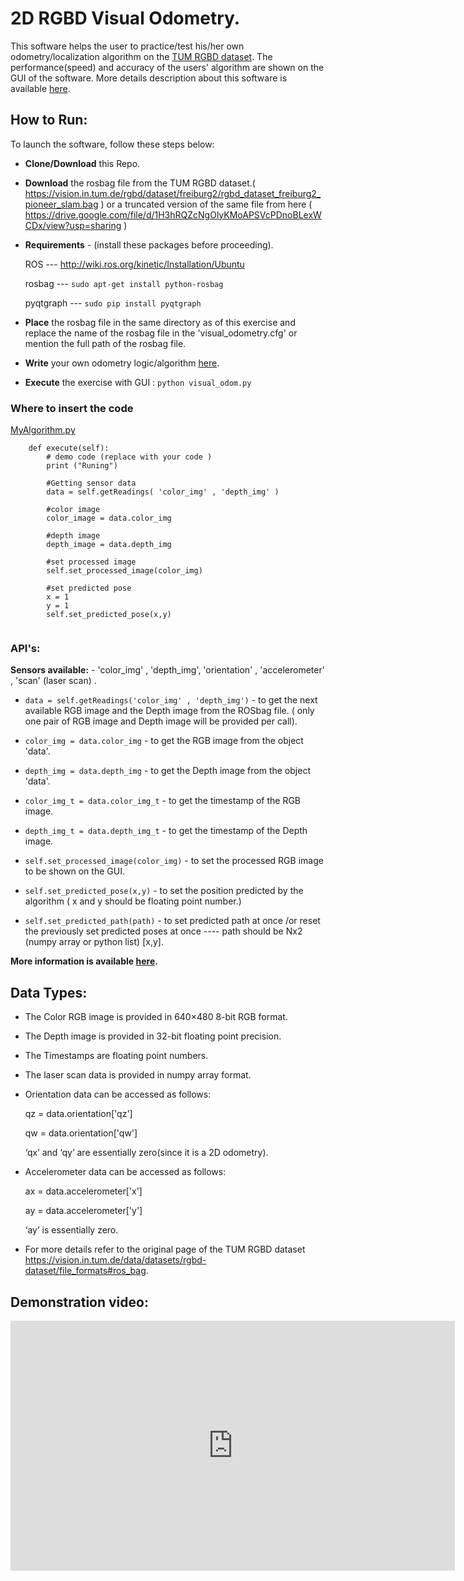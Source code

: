 
# 2D RGBD Visual Odometry.
This software helps the user to practice/test his/her own odometry/localization algorithm on the [TUM RGBD dataset](https://vision.in.tum.de/data/datasets/rgbd-dataset). The performance(speed) and accuracy of the users' algorithm are shown on the GUI of the software. More details description about this software is available [here](https://dattadebrup.github.io/rgbd/evaluator/2018/07/20/TUM-RGBD-evaluator-software.html).

## How to Run:
To launch the software, follow these steps below:

* **Clone/Download** this Repo.

* **Download** the rosbag file from the TUM RGBD dataset.( <https://vision.in.tum.de/rgbd/dataset/freiburg2/rgbd_dataset_freiburg2_pioneer_slam.bag> ) or a truncated version of the same file from here ( <https://drive.google.com/file/d/1H3hRQZcNgOlyKMoAPSVcPDnoBLexWCDx/view?usp=sharing> )

* **Requirements** - (install these packages before proceeding).
    
    ROS  --- <http://wiki.ros.org/kinetic/Installation/Ubuntu>
    
    rosbag --- ```sudo apt-get install python-rosbag```
    
    pyqtgraph  --- ```sudo pip install pyqtgraph```


* **Place** the rosbag file in the same directory as of this exercise and replace the name of the rosbag file in the 'visual_odometry.cfg' or mention the full path of the rosbag file.

* **Write** your own odometry logic/algorithm [here](MyAlgorithm.py#L91).

* **Execute** the exercise with GUI : ```python visual_odom.py```


### Where to insert the code
[MyAlgorithm.py](MyAlgorithm.py#L91)
```
    def execute(self):
        # demo code (replace with your code )
        print ("Runing")

        #Getting sensor data 
        data = self.getReadings( 'color_img' , 'depth_img' )

        #color image 
        color_image = data.color_img 

        #depth image 
        depth_image = data.depth_img 

        #set processed image
        self.set_processed_image(color_img)

        #set predicted pose
        x = 1
        y = 1
        self.set_predicted_pose(x,y) 
        
```

### API's:

**Sensors available:** - 'color_img' , 'depth_img', 'orientation' , 'accelerometer' , 'scan' (laser scan) .

* ```data = self.getReadings('color_img' , 'depth_img')```  - to get the next available RGB image and the Depth image from the ROSbag file. ( only one pair of RGB image and Depth image will be provided per call).

* ```color_img = data.color_img``` - to get the RGB image from the object 'data'.
* ```depth_img = data.depth_img``` - to get the Depth image from the object 'data'.
* ```color_img_t = data.color_img_t``` - to get the timestamp of the RGB image.
* ```depth_img_t = data.depth_img_t``` - to get the timestamp of the Depth image.

* ```self.set_processed_image(color_img)```  - to set the processed RGB image to be shown on the GUI.
* ```self.set_predicted_pose(x,y)```  - to set the position predicted by the algorithm ( x and y should be floating point number.)
* ```self.set_predicted_path(path)```  - to set predicted path at once /or reset the previously set predicted poses at once ---- path should be Nx2 (numpy array or python list) [x,y]. 

**More information is available [here](https://dattadebrup.github.io/rgbd/evaluator/2018/07/20/TUM-RGBD-evaluator-software.html).**

## Data Types:
* The Color RGB image is provided in 640×480 8-bit RGB format.
* The Depth image is provided in 32-bit floating point precision.
* The Timestamps are floating point numbers.
* The laser scan data is provided in numpy array format.
* Orientation data can be accessed as follows:

    qz = data.orientation['qz']

    qw = data.orientation['qw']

    ‘qx’ and ‘qy’ are essentially zero(since it is a 2D odometry).

* Accelerometer data can be accessed as follows:

    ax = data.accelerometer['x']

    ay = data.accelerometer['y']

    ‘ay’ is essentially zero.


* For more details refer to the original page of the TUM RGBD dataset <https://vision.in.tum.de/data/datasets/rgbd-dataset/file_formats#ros_bag>.


## Demonstration video:

<iframe width="711" height="400" src="https://www.youtube.com/embed/2coEdSWuACA" frameborder="0" allow="autoplay; encrypted-media" allowfullscreen></iframe>

